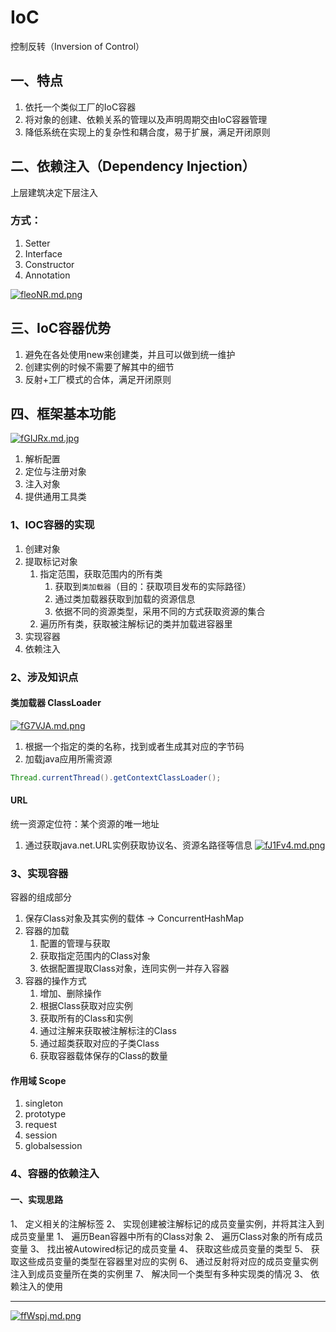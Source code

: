 # IoC

控制反转（Inversion of Control）
## 一、特点
1. 依托一个类似工厂的IoC容器
2. 将对象的创建、依赖关系的管理以及声明周期交由IoC容器管理
3. 降低系统在实现上的复杂性和耦合度，易于扩展，满足开闭原则

## 二、依赖注入（Dependency Injection）
上层建筑决定下层注入

### 方式：
1. Setter
2. Interface
3. Constructor
4. Annotation

[![fleoNR.md.png](https://z3.ax1x.com/2021/08/08/fleoNR.md.png)](https://imgtu.com/i/fleoNR)

## 三、IoC容器优势
1. 避免在各处使用new来创建类，并且可以做到统一维护
2. 创建实例的时候不需要了解其中的细节
3. 反射+工厂模式的合体，满足开闭原则

## 四、框架基本功能
[![fGIJRx.md.jpg](https://z3.ax1x.com/2021/08/10/fGIJRx.md.jpg)](https://imgtu.com/i/fGIJRx)
1. 解析配置
2. 定位与注册对象
3. 注入对象
4. 提供通用工具类

### 1、IOC容器的实现
1. 创建对象
2. 提取标记对象
    1. 指定范围，获取范围内的所有类
        1. 获取到`类加载器`（目的：获取项目发布的实际路径）
        2. 通过类加载器获取到加载的资源信息
        3. 依据不同的资源类型，采用不同的方式获取资源的集合
    2. 遍历所有类，获取被注解标记的类并加载进容器里
3. 实现容器
4. 依赖注入

### 2、涉及知识点
#### 类加载器 ClassLoader
[![fG7VJA.md.png](https://z3.ax1x.com/2021/08/10/fG7VJA.md.png)](https://imgtu.com/i/fG7VJA)

1. 根据一个指定的类的名称，找到或者生成其对应的字节码
2. 加载java应用所需资源

```java
Thread.currentThread().getContextClassLoader();
```

#### URL
统一资源定位符：某个资源的唯一地址

1. 通过获取java.net.URL实例获取协议名、资源名路径等信息
    [![fJ1Fv4.md.png](https://z3.ax1x.com/2021/08/10/fJ1Fv4.md.png)](https://imgtu.com/i/fJ1Fv4)


### 3、实现容器
容器的组成部分
1. 保存Class对象及其实例的载体 -> ConcurrentHashMap
2. 容器的加载
    1. 配置的管理与获取
    2. 获取指定范围内的Class对象
    3. 依据配置提取Class对象，连同实例一并存入容器
3. 容器的操作方式
    1. 增加、删除操作
    2. 根据Class获取对应实例
    3. 获取所有的Class和实例
    4. 通过注解来获取被注解标注的Class
    5. 通过超类获取对应的子类Class
    6. 获取容器载体保存的Class的数量

#### 作用域 Scope
1. singleton
2. prototype
3. request
4. session
5. globalsession

### 4、容器的依赖注入
#### 一、实现思路
1、 定义相关的注解标签
2、 实现创建被注解标记的成员变量实例，并将其注入到成员变量里
    1、 遍历Bean容器中所有的Class对象
    2、 遍历Class对象的所有成员变量
    3、 找出被Autowired标记的成员变量
    4、 获取这些成员变量的类型
    5、 获取这些成员变量的类型在容器里对应的实例
    6、 通过反射将对应的成员变量实例注入到成员变量所在类的实例里
    7、 解决同一个类型有多种实现类的情况
3、 依赖注入的使用

---

[![ffWspj.md.png](https://z3.ax1x.com/2021/08/16/ffWspj.md.png)](https://imgtu.com/i/ffWspj)


<ad/>
<comment/>